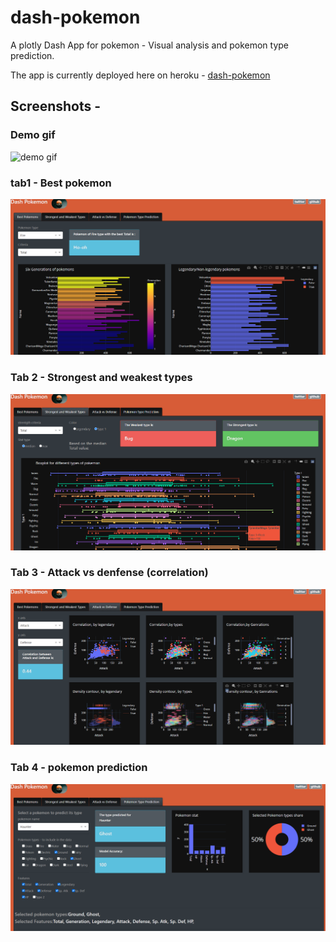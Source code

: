 # dash-pokemon
A plotly Dash App for pokemon - Visual analysis and pokemon type prediction.

The app is currently deployed here on heroku - [dash-pokemon](https://dash-pokemon.herokuapp.com/)

## Screenshots - 

### Demo gif
![demo gif](https://github.com/nagarajbhat/dash-pokemon/blob/master/screenshots/demo_gif.gif)

### tab1 - Best pokemon
![tab 1](https://github.com/nagarajbhat/dash-pokemon/blob/master/screenshots/tab1.PNG)

### Tab 2 - Strongest and weakest types
![tab 2](https://github.com/nagarajbhat/dash-pokemon/blob/master/screenshots/tab2.PNG)

### Tab 3 - Attack vs denfense (correlation)
![tab 3](https://github.com/nagarajbhat/dash-pokemon/blob/master/screenshots/tab3.PNG)

### Tab 4 - pokemon prediction
![tab 4](https://github.com/nagarajbhat/dash-pokemon/blob/master/screenshots/tab4.PNG)
